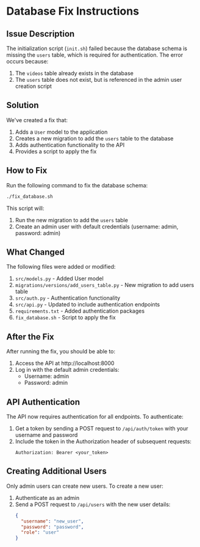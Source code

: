 # Database Fix Instructions

## Issue Description

The initialization script (`init.sh`) failed because the database schema is missing the `users` table, which is required for authentication. The error occurs because:

1. The `videos` table already exists in the database
2. The `users` table does not exist, but is referenced in the admin user creation script

## Solution

We've created a fix that:

1. Adds a `User` model to the application
2. Creates a new migration to add the `users` table to the database
3. Adds authentication functionality to the API
4. Provides a script to apply the fix

## How to Fix

Run the following command to fix the database schema:

```bash
./fix_database.sh
```

This script will:

1. Run the new migration to add the `users` table
2. Create an admin user with default credentials (username: admin, password: admin)

## What Changed

The following files were added or modified:

1. `src/models.py` - Added User model
2. `migrations/versions/add_users_table.py` - New migration to add users table
3. `src/auth.py` - Authentication functionality
4. `src/api.py` - Updated to include authentication endpoints
5. `requirements.txt` - Added authentication packages
6. `fix_database.sh` - Script to apply the fix

## After the Fix

After running the fix, you should be able to:

1. Access the API at http://localhost:8000
2. Log in with the default admin credentials:
   - Username: admin
   - Password: admin

## API Authentication

The API now requires authentication for all endpoints. To authenticate:

1. Get a token by sending a POST request to `/api/auth/token` with your username and password
2. Include the token in the Authorization header of subsequent requests:
   ```
   Authorization: Bearer <your_token>
   ```

## Creating Additional Users

Only admin users can create new users. To create a new user:

1. Authenticate as an admin
2. Send a POST request to `/api/users` with the new user details:
   ```json
   {
     "username": "new_user",
     "password": "password",
     "role": "user"
   }
   ```
